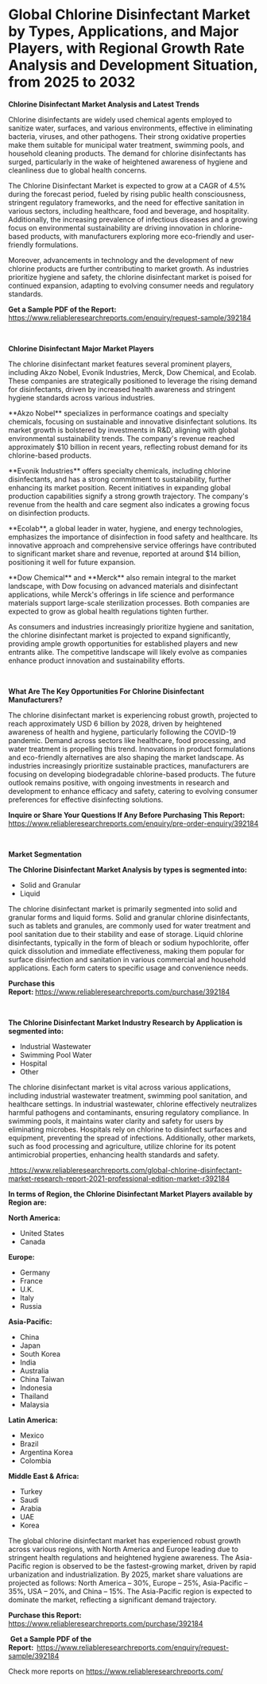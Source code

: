 <p><h1>Global Chlorine Disinfectant Market by Types, Applications, and Major Players, with Regional Growth Rate Analysis and Development Situation, from 2025 to 2032</h1></p><p><strong>Chlorine Disinfectant Market Analysis and Latest Trends</strong></p>
<p><p>Chlorine disinfectants are widely used chemical agents employed to sanitize water, surfaces, and various environments, effective in eliminating bacteria, viruses, and other pathogens. Their strong oxidative properties make them suitable for municipal water treatment, swimming pools, and household cleaning products. The demand for chlorine disinfectants has surged, particularly in the wake of heightened awareness of hygiene and cleanliness due to global health concerns.</p><p>The Chlorine Disinfectant Market is expected to grow at a CAGR of 4.5% during the forecast period, fueled by rising public health consciousness, stringent regulatory frameworks, and the need for effective sanitation in various sectors, including healthcare, food and beverage, and hospitality. Additionally, the increasing prevalence of infectious diseases and a growing focus on environmental sustainability are driving innovation in chlorine-based products, with manufacturers exploring more eco-friendly and user-friendly formulations. </p><p>Moreover, advancements in technology and the development of new chlorine products are further contributing to market growth. As industries prioritize hygiene and safety, the chlorine disinfectant market is poised for continued expansion, adapting to evolving consumer needs and regulatory standards.</p></p>
<p><strong>Get a Sample PDF of the Report:&nbsp;</strong> <a href="https://www.reliableresearchreports.com/enquiry/request-sample/392184?utm_campaign=3364&utm_medium=2&utm_source=Github&utm_content=ia&utm_term=29032025&utm_id=chlorine-disinfectant">https://www.reliableresearchreports.com/enquiry/request-sample/392184</a></p>
<p>&nbsp;</p>
<p><strong>Chlorine Disinfectant Major Market Players</strong></p>
<p><p>The chlorine disinfectant market features several prominent players, including Akzo Nobel, Evonik Industries, Merck, Dow Chemical, and Ecolab. These companies are strategically positioned to leverage the rising demand for disinfectants, driven by increased health awareness and stringent hygiene standards across various industries.</p><p>**Akzo Nobel** specializes in performance coatings and specialty chemicals, focusing on sustainable and innovative disinfectant solutions. Its market growth is bolstered by investments in R&D, aligning with global environmental sustainability trends. The company's revenue reached approximately $10 billion in recent years, reflecting robust demand for its chlorine-based products.</p><p>**Evonik Industries** offers specialty chemicals, including chlorine disinfectants, and has a strong commitment to sustainability, further enhancing its market position. Recent initiatives in expanding global production capabilities signify a strong growth trajectory. The company's revenue from the health and care segment also indicates a growing focus on disinfection products.</p><p>**Ecolab**, a global leader in water, hygiene, and energy technologies, emphasizes the importance of disinfection in food safety and healthcare. Its innovative approach and comprehensive service offerings have contributed to significant market share and revenue, reported at around $14 billion, positioning it well for future expansion.</p><p>**Dow Chemical** and **Merck** also remain integral to the market landscape, with Dow focusing on advanced materials and disinfectant applications, while Merck's offerings in life science and performance materials support large-scale sterilization processes. Both companies are expected to grow as global health regulations tighten further.</p><p>As consumers and industries increasingly prioritize hygiene and sanitation, the chlorine disinfectant market is projected to expand significantly, providing ample growth opportunities for established players and new entrants alike. The competitive landscape will likely evolve as companies enhance product innovation and sustainability efforts.</p></p>
<p>&nbsp;</p>
<p><strong>What Are The Key Opportunities For Chlorine Disinfectant Manufacturers?</strong></p>
<p><p>The chlorine disinfectant market is experiencing robust growth, projected to reach approximately USD 6 billion by 2028, driven by heightened awareness of health and hygiene, particularly following the COVID-19 pandemic. Demand across sectors like healthcare, food processing, and water treatment is propelling this trend. Innovations in product formulations and eco-friendly alternatives are also shaping the market landscape. As industries increasingly prioritize sustainable practices, manufacturers are focusing on developing biodegradable chlorine-based products. The future outlook remains positive, with ongoing investments in research and development to enhance efficacy and safety, catering to evolving consumer preferences for effective disinfecting solutions.</p></p>
<p><strong>Inquire or Share Your Questions If Any Before Purchasing This Report:</strong> <a href="https://www.reliableresearchreports.com/enquiry/pre-order-enquiry/392184?utm_campaign=3364&utm_medium=2&utm_source=Github&utm_content=ia&utm_term=29032025&utm_id=chlorine-disinfectant">https://www.reliableresearchreports.com/enquiry/pre-order-enquiry/392184</a></p>
<p>&nbsp;</p>
<p><strong>Market Segmentation</strong></p>
<p><strong>The Chlorine Disinfectant Market Analysis by types is segmented into:</strong></p>
<p><ul><li>Solid and Granular</li><li>Liquid</li></ul></p>
<p><p>The chlorine disinfectant market is primarily segmented into solid and granular forms and liquid forms. Solid and granular chlorine disinfectants, such as tablets and granules, are commonly used for water treatment and pool sanitation due to their stability and ease of storage. Liquid chlorine disinfectants, typically in the form of bleach or sodium hypochlorite, offer quick dissolution and immediate effectiveness, making them popular for surface disinfection and sanitation in various commercial and household applications. Each form caters to specific usage and convenience needs.</p></p>
<p><strong>Purchase this Report:&nbsp;</strong><a href="https://www.reliableresearchreports.com/purchase/392184?utm_campaign=3364&utm_medium=2&utm_source=Github&utm_content=ia&utm_term=29032025&utm_id=chlorine-disinfectant">https://www.reliableresearchreports.com/purchase/392184</a></p>
<p>&nbsp;</p>
<p><strong>The Chlorine Disinfectant Market Industry Research by Application is segmented into:</strong></p>
<p><ul><li>Industrial Wastewater</li><li>Swimming Pool Water</li><li>Hospital</li><li>Other</li></ul></p>
<p><p>The chlorine disinfectant market is vital across various applications, including industrial wastewater treatment, swimming pool sanitation, and healthcare settings. In industrial wastewater, chlorine effectively neutralizes harmful pathogens and contaminants, ensuring regulatory compliance. In swimming pools, it maintains water clarity and safety for users by eliminating microbes. Hospitals rely on chlorine to disinfect surfaces and equipment, preventing the spread of infections. Additionally, other markets, such as food processing and agriculture, utilize chlorine for its potent antimicrobial properties, enhancing health standards and safety.</p></p>
<p><a href="https://www.reliableresearchreports.com/global-chlorine-disinfectant-market-research-report-2021-professional-edition-market-r392184?utm_campaign=3364&utm_medium=2&utm_source=Github&utm_content=ia&utm_term=29032025&utm_id=chlorine-disinfectant">&nbsp;https://www.reliableresearchreports.com/global-chlorine-disinfectant-market-research-report-2021-professional-edition-market-r392184</a></p>
<p><strong>In terms of Region, the Chlorine Disinfectant Market Players available by Region are:</strong></p>
<p>
    <p> <strong> North America: </strong>
        <ul>
            <li>United States</li>
            <li>Canada</li>
        </ul>
        </p> 
    <p> <strong> Europe: </strong>
        <ul>
            <li>Germany</li>
            <li>France</li>
            <li>U.K.</li>
            <li>Italy</li>
            <li>Russia</li>
        </ul>
        </p> 
    <p> <strong> Asia-Pacific: </strong>
        <ul>
            <li>China</li>
            <li>Japan</li>
            <li>South Korea</li>
            <li>India</li>
            <li>Australia</li>
            <li>China Taiwan</li>
            <li>Indonesia</li>
            <li>Thailand</li>
            <li>Malaysia</li>
        </ul>
        </p> 
    <p> <strong> Latin America: </strong>
        <ul>
            <li>Mexico</li>
            <li>Brazil</li>
            <li>Argentina Korea</li>
            <li>Colombia</li>
        </ul>
        </p> 
    <p> <strong> Middle East & Africa: </strong>
        <ul>
            <li>Turkey</li>
            <li>Saudi</li>
            <li>Arabia</li>
            <li>UAE</li>
            <li>Korea</li>
        </ul>
    </p>
    </p>
<p><p>The global chlorine disinfectant market has experienced robust growth across various regions, with North America and Europe leading due to stringent health regulations and heightened hygiene awareness. The Asia-Pacific region is observed to be the fastest-growing market, driven by rapid urbanization and industrialization. By 2025, market share valuations are projected as follows: North America – 30%, Europe – 25%, Asia-Pacific – 35%, USA – 20%, and China – 15%. The Asia-Pacific region is expected to dominate the market, reflecting a significant demand trajectory.</p></p>
<p><strong>Purchase this Report: </strong><a href="https://www.reliableresearchreports.com/purchase/392184?utm_campaign=3364&utm_medium=2&utm_source=Github&utm_content=ia&utm_term=29032025&utm_id=chlorine-disinfectant">https://www.reliableresearchreports.com/purchase/392184</a></p>
<p>&nbsp;<strong>Get a Sample PDF of the Report:&nbsp;&nbsp;</strong><a href="https://www.reliableresearchreports.com/enquiry/request-sample/392184?utm_campaign=3364&utm_medium=2&utm_source=Github&utm_content=ia&utm_term=29032025&utm_id=chlorine-disinfectant">https://www.reliableresearchreports.com/enquiry/request-sample/392184</a></p>
<p><strong></strong></p>
<p>Check more reports on <a href="https://www.reliableresearchreports.com/?utm_campaign=3364&utm_medium=2&utm_source=Github&utm_content=ia&utm_term=29032025&utm_id=chlorine-disinfectant">https://www.reliableresearchreports.com/</a></p>